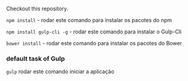 Checkout this repository. 

`npm install` - rodar este comando para instalar os pacotes do npm

`npm install gulp-cli -g` - rodar este comando para instalar o Gulp-Cli

`bower install` - rodar este comando para instalar os pacotes do Bower

### default task of Gulp

`gulp` rodar este comando iniciar a aplicação